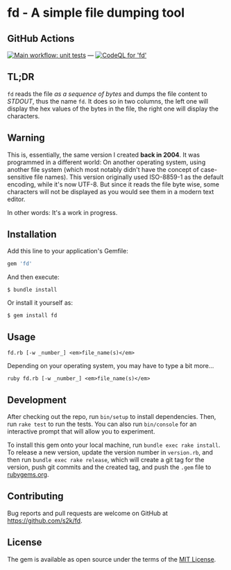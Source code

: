 # fd - A simple file dumping tool

## GitHub Actions

[![Main workflow: unit tests](https://github.com/s2k/fd/actions/workflows/main.yml/badge.svg)](https://github.com/s2k/fd/actions) —  [![CodeQL for 'fd'](https://github.com/s2k/fd/actions/workflows/codeql-analysis.yml/badge.svg)](https://github.com/s2k/fd/actions/workflows/codeql-analysis.yml)

## TL;DR

`fd` reads the file _as a sequence of bytes_ and dumps the file content to _STDOUT_, thus the name `fd`. It does so in two columns, the left one will display the hex values of the bytes in the file, the right one will display the characters.

## Warning

This is, essentially, the same version I created **back in 2004**. It was programmed in a different world: On another operating system, using another file system (which most notably didn't have the concept of case-sensitive file names). This version originally used ISO-8859-1 as the default encoding, while it's now UTF-8. But since it reads the file byte wise, some characters will not be displayed as you would see them in a modern text editor.

In other words: It's a work in progress.

## Installation

Add this line to your application's Gemfile:

```ruby
gem 'fd'
```

And then execute:

    $ bundle install

Or install it yourself as:

    $ gem install fd


## Usage

```
fd.rb [-w _number_] <em>file_name(s)</em>
```

Depending on your operating system, you may have to type a bit more...

```
ruby fd.rb [-w _number_] <em>file_name(s)</em>
```

## Development

After checking out the repo, run `bin/setup` to install dependencies. Then, run `rake test` to run the tests. You can also run `bin/console` for an interactive prompt that will allow you to experiment.

To install this gem onto your local machine, run `bundle exec rake install`. To release a new version, update the version number in `version.rb`, and then run `bundle exec rake release`, which will create a git tag for the version, push git commits and the created tag, and push the `.gem` file to [rubygems.org](https://rubygems.org).

## Contributing

Bug reports and pull requests are welcome on GitHub at <https://github.com/s2k/fd>.

## License

The gem is available as open source under the terms of the [MIT License](https://opensource.org/licenses/MIT).
